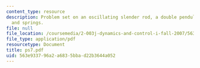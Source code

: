 ```yaml
---
content_type: resource
description: Problem set on an oscillating slender rod, a double pendulum, and carts
  and springs.
file: null
file_location: /coursemedia/2-003j-dynamics-and-control-i-fall-2007/563e933796a2a6835bbad22b3644a052_ps7.pdf
file_type: application/pdf
resourcetype: Document
title: ps7.pdf
uid: 563e9337-96a2-a683-5bba-d22b3644a052
---
```

